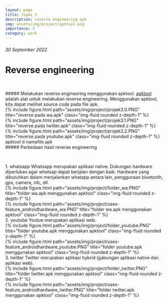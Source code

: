 ```yaml
---
layout: page
title: tugas 3
description: reverse engineering apk
img: assets/img/project/apktool.png
importance: 3
category: work
---
```


###### 30 September 2022
# Reverse engineering

<pre >

</pre >

##### Melakukan reverse engineering menggunakan apktool.
 <a href="https://github.com/iBotPeaches/Apktool" target="_blank">apktool</a> adalah alat untuk melakukan reverse engineering. Menggunakan apktool, kita dapat melihat source code pada file apk.


<div class="row">
    <div class="col-sm mt-3 mt-md-0">
        {% include figure.html path="assets/img/project/projek3.0.PNG" title="reverse pada wa.apk" class="img-fluid rounded z-depth-1" %}
    </div>
</div>

<div class="row">
    <div class="col-sm mt-3 mt-md-0">
        {% include figure.html path="assets/img/project/projek3.1.PNG" title="reverse pada twitter.apk" class="img-fluid rounded z-depth-1" %}
    </div>
</div>

<div class="row">
    <div class="col-sm mt-3 mt-md-0">
        {% include figure.html path="assets/img/project/projek3.2.PNG" title="reverse pada youtube.apk" class="img-fluid rounded z-depth-1" %}
    </div>
</div>


<div class="caption">
    apktool d namafile.apk
</div>


##### Perbedaan hasil reverse engineering

<pre >

</pre >

1. whatsapp
Whatsapp merupakan aplikasi native. Dukungan hardware diperlukan agar whatsap dapat berjalan dengan baik. Hardware yang dibutuhkan dalam menjalankan whatapp antara lain, penggunaan bluetooth, gps, camera, nfc, dll.
<div class="row">
    <div class="col-sm mt-3 mt-md-0">
        {% include figure.html path="assets/img/project/folder_wa.PNG" title="folder wa.apk menggunakan apktool" class="img-fluid rounded z-depth-1" %}
    </div>

    <div class="col-sm mt-3 mt-md-0">
        {% include figure.html path="assets/img/project/uses-feature_androidhardware_wa.PNG" title="folder wa.apk menggunakan apktool" class="img-fluid rounded z-depth-1" %}
    </div>

</div>

2. youtube
Youtue merupakan aplikasi web.

<div class="row">
    <div class="col-sm mt-3 mt-md-0">
        {% include figure.html path="assets/img/project/folder_youtube.PNG" title="folder youtube.apk menggunakan apktool" class="img-fluid rounded z-depth-1" %}
    </div>

    <div class="col-sm mt-3 mt-md-0">
        {% include figure.html path="assets/img/project/uses-feature_androidhardware_youtube.PNG" title="folder youtube.apk menggunakan apktool" class="img-fluid rounded z-depth-1" %}
    </div>
</div>

3. twitter
Twitter merupakan aplikasi hybrid (gabungan aplikasi native dan aplikasi web).

<div class="row">
    <div class="col-sm mt-3 mt-md-0">
        {% include figure.html path="assets/img/project/folder_twitter.PNG" title="folder twitter.apk menggunakan apktool" class="img-fluid rounded z-depth-1" %}
    </div>

    <div class="col-sm mt-3 mt-md-0">
        {% include figure.html path="assets/img/project/uses-feature_androidhardware_twitter.PNG" title="folder twitter.apk menggunakan apktool" class="img-fluid rounded z-depth-1" %}
    </div>
</div>